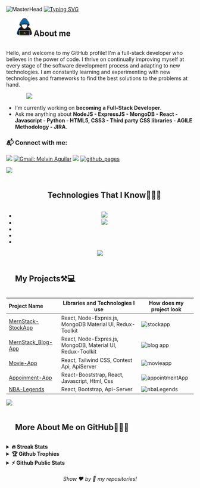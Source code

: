 ![MasterHead](https://rishavanand.github.io/static/images/greetings.gif
)
<a href="https://git.io/typing-svg">
<img src="https://readme-typing-svg.demolab.com?font=comic+sense&weight=600&size=23&pause=1000&color=1E88E5&vCenter=true&width=800&height=60&lines=Hi,+I+👋+am+Murat.;%F0%9F%91%A8%F0%9F%8F%BB%E2%80%8D%F0%9F%92%BB+A+Front+End+Developer.;%F0%9F%93%91+Studying+on+being+Full+Stack+Developer.+;%F0%9F%92%99+Love+to+learn+new+stuffs." alt="Typing SVG" />
</a>

<!--h2 without bottom border-->
<div id="user-content-toc">
  <ul align="left">
    <summary> <img src = "./assets/img/about_me.gif" width = 50px ><h2 style="display: inline-block">About me</h2></summary>
  </ul>
</div>


<p>  Hello, and welcome to my GitHub profile! I'm a full-stack developer who believes in the power of code. I thrive on continually improving myself at every stage of the software development process and adapting to new technologies. I am constantly learning and experimenting with new technologies and frameworks to find the best solutions to the problems at hand. </p>


<picture> <img src="https://www.aalpha.net/wp-content/uploads/2020/12/full-stack-development.gif" align="right"  width = 450px /> </picture> <br>



- I’m currently working on **becoming a Full-Stack Developer**.
- Ask me anything about **NodeJS - ExpressJS - MongoDB - React - Javascript - Python - HTML5, CSS3 - Third party CSS libraries - AGILE Methodology - JIRA**.

### :mailbox_with_mail: Connect with me:
[![](https://img.shields.io/badge/linkedin-%230077B5.svg?&style=for-the-badge&logo=linkedin&logoColor=white)](https://www.linkedin.com/in/murat-kaplann/)
[![Gmail: Melvin Aguilar](https://img.shields.io/badge/-gmail-red?style=for-the-badge&logo=Gmail&logoColor=white&link=mailto:murttkapln@gmail.com)](murttkapln@gmail.com)
![](https://komarev.com/ghpvc/?username=murttkapln&color=blue&style=for-the-badge)
<a href="https://murttkapln.github.io/" target="_blank"> <img src="https://user-images.githubusercontent.com/94930605/160260064-ff3aa908-cbfd-4350-ab28-a26a0b7a1819.png" alt="github_pages" height="28.5"/></a>

<img src="https://user-images.githubusercontent.com/73097560/115834477-dbab4500-a447-11eb-908a-139a6edaec5c.gif" >

<div id="user-content-toc" align="center">
  <ul>
    <summary><h2 style="display: inline-block">Technologies That I Know👨🏻‍💻</h2></summary>
  </ul>
 
</div>



<div id="user-content-toc" align="center">

  <ul>
    <li> <a href="https://skillicons.dev">
    <img src="https://skillicons.dev/icons?i=mongodb,express,react,nodejs&perline=4" />
  </a>
   </li>
    <li><a href="https://skillicons.dev">
    <img src="https://skillicons.dev/icons?i=nextjs,ts,js,py&perline=4" />
  </a></li>
    <li></li>
    <li></li>
    <li></li>
  </ul>
   
  
  
</div>



<!--https://rahuldkjain.github.io/gh-profile-readme-generator/-->
<!--tech stack icons-->

 <p align="center">
  <a href="https://skillicons.dev">
    <img src="https://skillicons.dev/icons?i=docker,postgres,sqlite,mysql,css,html,bootstrap,materialui,tailwind,sass,styledcomponents,linux,git,github,postman,vercel,netlify,vite,vscode,discord&perline=4" />
  </a>
</p>

<div id="user-content-toc">
  <ul>
    <summary><h2 style="display: inline-block">My Projects⚒💻</h2></summary>
  </ul>
</div>





Project Name       |Libraries and Technologies I use     |How does my project look   
:-------------------------|-------------------------|-------------------------
[MernStack-StockApp](https://stock-app-tfdl.onrender.com/)| React, Node-Expres.js, MongoDB Material UI, Redux-Toolkit | ![stockapp](https://github.com/AliDurul/FullStack-Stock-App/assets/80897590/26627259-cb60-47d9-bd50-8c64f7877254)
[MernStack_Blog-App](https://blog-app-mk.vercel.app/)| React, Node-Expres.js, MongoDB, Material UI, Redux-Toolkit | ![blog app](https://github.com/AliDurul/MernStack_Blog-App/assets/80897590/1d78fdb1-5326-4237-b630-097889dbc09a)
[Movie-App](https://movie-app-mk.vercel.app/)| React, Tailwind CSS, Context Api, ApiServer| ![movieapp](https://github.com/AliDurul/Firebase-Movie-App/assets/80897590/89c7bdcd-c9f4-4c47-bbd3-f918e1a09de5)
[Appoinment-App](appointment-app-v1.netlify.app) |    React-Booststrap,  React, Javascript, Html, Css | ![appointmentApp](https://github.com/murttkapln/appoinment-app/assets/98225860/a65d333a-c939-4c96-9e01-dd144eeb6424)
[NBA-Legends](https://nba-legends-app-01.netlify.app)| React, Bootstrap, Api-Server | ![nbaLegends](src/assets/nba-legends.gif)
<!-- 

[Lee-Library](https://tailwind-shopping-cartt.vercel.app)| React, StyledComponent CSS, Context Api, ApiServer|![LeeLibrirary](https://github.com/AliDurul/Lee-Library/assets/80897590/76766085-6395-4bbd-a285-6acbaab5bedc)
[Shopping-Cart](https://tailwind-shopping-cartt.vercel.app)| React, Tailwind CSS, Context Api, ApiServer|![shoppingCart](https://github.com/AliDurul/Shopping-Cart/assets/80897590/d492d45f-b971-4a68-817e-a9d18a53cdbb)
[FoodRecipe-App](https://food-recipe-app-mu.vercel.app) |  React,  CSS, Context Api, ApiServer, React-Router | ![foodrecipe](https://github.com/AliDurul/Food-Recipe-App/assets/80897590/ce752921-a133-468f-a928-d1bc6e3eaa46)
[Appoinment-App](https://appointment-app-ten.vercel.app) |    React-Booststrap,  React, Javascript, Html, Css | ![appointmentApp](https://github.com/AliDurul/Appointment-App/assets/80897590/b66d1612-3660-475e-940e-ca40940eec97)
[Router Intro Project](https://router-intro-project.vercel.app) |  Booststrap, React, React Router , Javascript, Api-Server,  Html, Css | ![introRouter](https://github.com/AliDurul/Router-intro-project/assets/80897590/a2bff4b6-8fad-44ba-a500-c84b52390ed6)
[Random-User-Generator](https://random-user-generator-app.vercel.app)| React, Bootstrao, Js|![randomUser](https://github.com/AliDurul/Random-User-Generator-App/assets/80897590/9ba3910e-2aa0-4b81-ad5d-6df206ae02cd)
[Typescript-Todo-App]()| Typescript,  React, Material UI, Js, Mock-Api | ![typescripttodo](https://github.com/AliDurul/TypeScript-Todo-App/assets/80897590/007bc20a-17fa-4ea1-badc-cd7d60b4de57)
[Horoscope-App](https://app-horoscope.vercel.app)| React - Sass - ApiServer | ![horroscope](https://github.com/AliDurul/Horoscope-App/assets/80897590/8e00dbaf-e333-4da9-a050-a0c73d211765)
[Tutorial App](https://tut0rial-app.vercel.app)|Booststrap, React, Database-Server, Javascript |![tutorialapp](https://github.com/AliDurul/Tutorial-App/assets/80897590/f66a6550-ccca-4373-adc8-6e093b101811)
[Product-List](https://products-listt.vercel.app)| React, bootstrap, Js|![productList](https://github.com/AliDurul/Products-List/assets/80897590/77d4957a-1dfe-4a66-b43d-718092971039)
[Image-Gallery](https://react-photogallery.vercel.app)| React, Bootstrap, Api-Server |![photo gallery](https://github.com/AliDurul/Photo-Gallery/assets/80897590/7399af0f-9561-4e5c-969f-badd1244ebdc)
[Weather-App](https://weather-app-silk-psi.vercel.app)| React - Js - ApiServer | ![wheater-app](https://github.com/AliDurul/Weather-App/assets/80897590/fd2926d6-36de-4da8-9954-4cd81689e9f8)
[React Todo-App](https://tod0-appp.vercel.app)|Booststrap, React,  Local Storage, Javascript, Html, Css | ![todo](https://github.com/AliDurul/Todo-App/assets/80897590/53bb0d27-45df-4dfb-b4dc-da47c7d2bca4)
[Movie-Info-Card](https://movie-info-card-seven.vercel.app)| React, Bootstrap, Js|![movieCard](https://github.com/AliDurul/Movie-Info_card/assets/80897590/91e307dd-7183-4410-bf3a-f30496306b48)
[Interview-Accord](https://interview-accordd.vercel.app)| React, Bootstrap, Js| ![interviewaccord](https://github.com/AliDurul/Interview-Accord/assets/80897590/6a9c40bc-3ecc-467b-b66d-b20708b4e877)
[Bootstrap-Intro-Webpage](https://bootstrap-intro-webpage.vercel.app)| Html, Bootstrap, Css| ![introbootstrap](https://github.com/AliDurul/Bootstrap-Intro-Webpage/assets/80897590/9794db23-fffe-43c1-82bd-dac834b6cde3)
[Crypto-Coin-App](https://crypto-coin-app-theta.vercel.app)|Javascript, Css, Html, Api-Server| ![cyrptomoney](https://github.com/AliDurul/Crypto-Coin-App/assets/80897590/cdff214c-0c4b-4a65-b75a-25ea75587359)
[Js Todo App](https://javascript-todo-app-seven.vercel.app)|Javascript, Css, Html, Local Storage| ![javascriptTodo](https://github.com/AliDurul/Javascript-Todo-App/assets/80897590/6808c253-75fd-4bb6-b98a-46256930a4d4)
[Rest-Countries App](https://rest-countries-nine-zeta.vercel.app)|Javascript, Css, Html, Api-Server,  Bootstrap| ![countries](https://github.com/AliDurul/Rest-Countries/assets/80897590/63ab9153-6477-443d-a1bd-5c0f07a088f8)
[Notes App](https://notes-app-mu.vercel.app)|Javascript, Css, Html, Local Storage| ![notesApp](https://github.com/AliDurul/Notes-App/assets/80897590/7b5b7515-e6e9-47c8-b62d-afd82d885f35)
[Several Javascript Intro Projects](https://github.com/AliDurul/JS-Projects-Beginner-Level)%7C Html, Css, Javascript| ![jsbeginnerprojects](https://github.com/AliDurul/JS-Projects-Beginner-Level/assets/80897590/05af26fb-9db9-48e4-9e68-2051c984a73d)
[Portfolio-Example](https://portfolio-example-iota.vercel.app/)%7C Html - Css  | ![portfolio-website](https://github.com/AliDurul/Portfolio-Example/assets/80897590/cddbe6ea-89cf-419e-8535-2b81ce55ecbe)
[Eduford-University-Clone](https://eduford-universtiy-clone.vercel.app)| Html - Css | ![Eduford-University](https://github.com/AliDurul/Eduford-Universtiy-Clone/assets/80897590/54167453-7432-4e25-baf0-eaa5c66728d0)
[Several Website Designs Examples](https://github.com/AliDurul/Website-Page-Designs)%7C Html, Css| ![websiteDesigns](https://github.com/AliDurul/Website-Page-Designs/assets/80897590/19048f71-fe84-4132-bd2a-e9a2c5582854)
-->
 
<img src="https://user-images.githubusercontent.com/73097560/115834477-dbab4500-a447-11eb-908a-139a6edaec5c.gif" >


<div id="user-content-toc">
  <ul>
    <summary><h2 style="display: inline-block"> More About Me on GitHub👨🏻‍💻</h2></summary>
  </ul>
</div>

<details>
<summary><b>🔥 Streak Stats</b></summary>
<br>

[![GitHub Streak](http://github-readme-streak-stats.herokuapp.com?user=murttkapln&theme=transparent&border_radius=4.4&exclude_days=Sun&card_width=390)](https://git.io/streak-stats)

</details>
<details>
<summary><b>🏆 Github Trophies</b></summary>
<br>
<img align="center" src="https://github-profile-trophy.vercel.app/?username=murttkapln&theme=discord" alt="MelvinAguilar" />
</details>

<details>
<summary><b>⚡ Github Public Stats</b></summary>
<br>
<img src="https://github-readme-stats.vercel.app/api?username=murttkapln&show_icons=true&theme=radical&count_private=true" alt="murttkapln" width="420"/>&nbsp;<img src="https://github-readme-stats.vercel.app/api/top-langs/?username=murttkapln&layout=compact&theme=radical" alt="murttkapln" height="175">
</details>

<h6 align="center">Show ❤️ by 🌟 my repositories!</h6>








